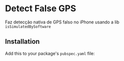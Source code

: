 # Detect False GPS

Faz detecção nativa de GPS falso no iPhone usando a lib `isSimulatedBySoftware`

## Installation

Add this to your package's `pubspec.yaml` file:
